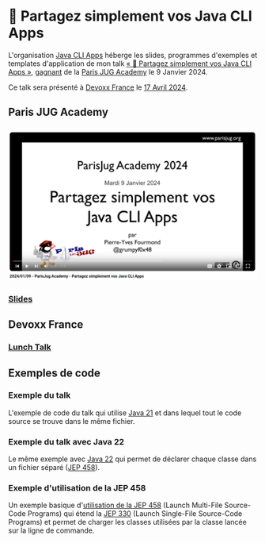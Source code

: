 # :floppy_disk: Partagez simplement vos Java CLI Apps

L'organisation [Java CLI Apps](https://github.com/java-cli-apps) héberge les slides, programmes d'exemples et templates d'application de mon talk
[« :floppy_disk: Partagez simplement vos Java CLI Apps »](https://youtu.be/Disp1KJDKzA?si=_Owz6_UxddetUzCT), [gagnant](https://twitter.com/parisjug/status/1745210477615985117)
de la [Paris JUG Academy](https://www.parisjug.org/events/2024/01-09-young-blood-11/) le 9 Janvier 2024.

Ce talk sera présenté à [Devoxx France](https://www.devoxx.fr) le [17 Avril 2024](https://mobile.devoxx.com/events/devoxxfr2024/talks/36021/details).

## Paris JUG Academy

### [![Vidéo](images/video-paris-jug.png)](https://youtu.be/Disp1KJDKzA?si=_Owz6_UxddetUzCT)

### [Slides](https://java-cli-apps-yb11.github.io)

## Devoxx France

### [Lunch Talk](https://mobile.devoxx.com/events/devoxxfr2024/talks/36021/details)

## Exemples de code

### Exemple du talk

L'exemple de code du talk qui utilise [Java 21](https://github.com/java-cli-apps/java-cli-apps.github.io/blob/main/exemples/generate-data-21/README.md)
et dans lequel tout le code source se trouve dans le même fichier.

### Exemple du talk avec Java 22

Le même exemple avec [Java 22](https://github.com/java-cli-apps/java-cli-apps.github.io/blob/main/exemples/generate-data-22/README.md)
qui permet de déclarer chaque classe dans un fichier séparé ([JEP 458](https://openjdk.org/jeps/458)).

### Exemple d'utilisation de la JEP 458

Un exemple basique d'[utilisation de la JEP 458](https://github.com/java-cli-apps/java-cli-apps.github.io/blob/main/exemples/jep-458/README.md)
(Launch Multi-File Source-Code Programs) qui étend la [JEP 330](https://openjdk.org/jeps/330) (Launch Single-File Source-Code Programs)
et permet de charger les classes  utilisées par la classe lancée sur la ligne de commande.
